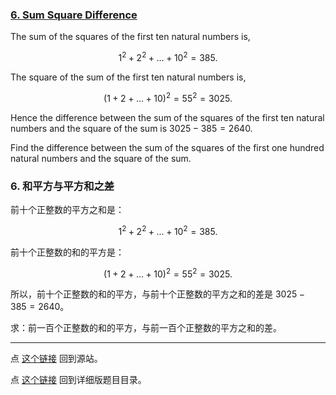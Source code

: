### [6. Sum Square Difference](https://projecteuler.net/problem=6)

The sum of the squares of the first ten natural numbers is,

$$
1^2 + 2^2 + ... + 10^2 = 385.
$$

The square of the sum of the first ten natural numbers is,

$$
(1 + 2 + ... + 10)^2 = 55^2 = 3025.
$$

Hence the difference between the sum of the squares of the first ten natural numbers and the square of the sum is $3025 - 385 = 2640$.

Find the difference between the sum of the squares of the first one hundred natural numbers and the square of the sum.

### 6. 和平方与平方和之差

前十个正整数的平方之和是：

$$
1^2 + 2^2 + ... + 10^2 = 385.
$$

前十个正整数的和的平方是：

$$
(1 + 2 + ... + 10)^2 = 55^2 = 3025.
$$

所以，前十个正整数的和的平方，与前十个正整数的平方之和的差是 $3025 - 385 = 2640$。

求：前一百个正整数的和的平方，与前一百个正整数的平方之和的差。

---

点 [这个链接](https://fsy-juruo.github.io/pe-chinese-translation/) 回到源站。

点 [这个链接](https://fsy-juruo.github.io/pe-chinese-translation/detailed_content_archives.html) 回到详细版题目目录。
